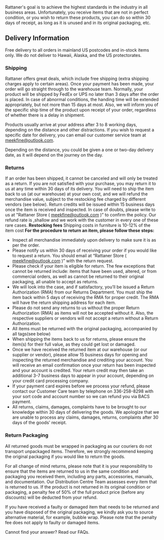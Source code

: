 Rattaner's goal is to achieve the highest standards in the industry in all business areas. Unfortunately, you receive items that are not in perfect condition, or you wish to return these products, you can do so within 30 days of receipt, as long as it is unused and in its original packaging, etc.

## Delivery Information

Free delivery to all orders in mainland US postcodes and in-stock items only. We do not deliver to Hawaii, Alaska, and the US protectorates.

### Shipping

Rattaner offers great deals, which include free shipping (extra shipping charges apply to certain areas). Once your payment has been made, your order will go straight through to the warehouse team. Normally, your product will be shipped by FedEx or UPS no later than 3 days after the order is placed. In case of abnormal conditions, the handing time will be extended appropriately, but not more than 15 days at most. Also, we will inform you of the specific ship time of the product upon receipt of your order, regardless of whether there is a delay in shipment. 

Products usually arrive at your address after 3 to 8 working days, depending on the distance and other distractions. If you wish to request a specific date for delivery, you can email our customer service team at meekfine@outlook.com.

Depending on the distance, you could be given a one or two-day delivery date, as it will depend on the journey on the day.

### Returns

If an order has been shipped, it cannot be canceled and will only be treated as a return. If you are not satisfied with your purchase, you may return it to us at any time within 30 days of its delivery. You will need to ship the item back to us (at our warehouse) at your own cost, and we will refund the merchandise value, subject to the restocking fee charged by different vendors (see below). Return credits will be issued within 15 business days once the item is received and inspected. In case of doubts, please write to us at "Rattaner Store ( meekfine@outlook.com )” to confirm the policy. Our refund rate is ,shallow and we work with the customer in every one of these rare cases.
**Restocking fees**
Shipping costs in furniture is 10-12% of the item cost
**For the procedure to return an item, please follow these steps:**

* Inspect all merchandise immediately upon delivery to make sure it is as per the order.
* Please notify us within 30 days of receiving your order if you would like to request a return. You should email at “Rattaner Store ( meekfine@outlook.com )” with the return request.
* Please check if your item is eligible for return. The few exceptions that cannot be returned include: items that have been used, altered, or from commercial orders, as well as cannot be returned to their original packaging,  all unable to accept as returns.
* We will look into the case, and if satisfactory, you’ll be issued a Return Authorization (RMA) from our Returns Department. You must ship the item back within 5 days of receiving the RMA for proper credit. The RMA will have the return shipping address for each item.
* Please do not send any returns to us without the proper Return Authorization (RMA) as items will not be accepted without it. Also, the respective suppliers or vendors will not accept a return without a Return Authorization.
* All items must be returned with the original packaging, accompanied by all tags(see below)
* When shipping the items back to us for returns, please ensure the item(s) for their full value, as they could get lost or damaged.
* Once we have received the returned item at our warehouse (or our supplier or vendor), please allow 15 business days for opening and inspecting the returned merchandise and crediting your account. You will receive an email confirmation once your return has been inspected and your account is credited. Your return credit may then take an additional 3-7 business days to appear in your account, depending on your credit card processing company.
* If your payment card expires before we process your refund, please contact our Customer Care team by telephone on 336-258-8298 with your sort code and account number so we can refund you via BACS payment.
* All returns, claims, damages, complaints have to be brought to our knowledge within 30 days of delivering the goods. We apologize that we are unable to process any claims, damages, returns, complaints after 30 days of the goods' receipt.

### Return Packaging

All returned goods must be wrapped in packaging as our couriers do not transport unpackaged items. Therefore, we strongly recommend keeping the original packaging if you would like to return the goods.

For all change of mind returns, please note that it is your responsibility to ensure that the items are returned to us in the same condition and packaging you received them, including any parts, accessories, manuals, and documentation. Our Distribution Centre Team assesses every item that is returned to us. If the product is not returned in its original condition or packaging, a penalty fee of 50% of the full product price (before any discounts) will be deducted from your refund.

If you have received a faulty or damaged item that needs to be returned and you have disposed of the original packaging, we kindly ask you to source alternative material, for example, bubble wrap. Please note that the penalty fee does not apply to faulty or damaged items.

Cannot find your answer? Read our FAQs.
